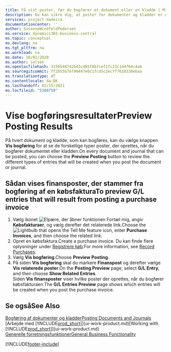 ```yaml
---
title: Få vist poster, før du bogfører et dokument eller en kladde | Microsoft Docs
description: Du kan sikre dig, at poster for dokumenter og kladder er nøjagtige, før du bogfører dem i finansregnskabet.
services: project-madeira
documentationcenter: ''
author: SusanneWindfeldPedersen
ms.service: dynamics365-business-central
ms.topic: conceptual
ms.devlang: na
ms.tgt_pltfrm: na
ms.workload: na
ms.date: 10/01/2020
ms.author: solsen
ms.openlocfilehash: 3156548742bd3cd85f8b7cef1fc23c1d4f64c4ab
ms.sourcegitcommit: ff2b55b7e790447e0c1fcd5c2ec7f7610338ebaa
ms.translationtype: HT
ms.contentlocale: da-DK
ms.lasthandoff: 02/15/2021
ms.locfileid: "5380759"
---
```

# <a name="preview-posting-results"></a><span data-ttu-id="36c1e-103">Vise bogføringsresultater</span><span class="sxs-lookup"><span data-stu-id="36c1e-103">Preview Posting Results</span></span>
<span data-ttu-id="36c1e-104">På hvert dokument og kladde, som kan bogføres, kan du vælge knappen **Vis bogføring** for at se de forskellige typer poster, der oprettes, når du bogfører dokumentet eller kladden.</span><span class="sxs-lookup"><span data-stu-id="36c1e-104">On every document and journal that can be posted, you can choose the **Preview Posting** button to review the different types of entries that will be created when you post the document or journal.</span></span>

## <a name="to-preview-gl-entries-that-will-result-from-posting-a-purchase-invoice"></a><span data-ttu-id="36c1e-105">Sådan vises finansposter, der stammer fra bogføring af en købsfaktura</span><span class="sxs-lookup"><span data-stu-id="36c1e-105">To preview G/L entries that will result from posting a purchase invoice</span></span>
1. <span data-ttu-id="36c1e-106">Vælg ikonet ![Elpære, der åbner funktionen Fortæl mig](media/ui-search/search_small.png "Fortæl mig, hvad du vil foretage dig"), angiv **Købsfakturaer**, og vælg derefter det relaterede link.</span><span class="sxs-lookup"><span data-stu-id="36c1e-106">Choose the ![Lightbulb that opens the Tell Me feature](media/ui-search/search_small.png "Tell me what you want to do") icon, enter **Purchase Invoices**, and then choose the related link.</span></span>
2. <span data-ttu-id="36c1e-107">Opret en købsfaktura.</span><span class="sxs-lookup"><span data-stu-id="36c1e-107">Create a purchase invoice.</span></span> <span data-ttu-id="36c1e-108">Du kan finde flere oplysninger under [Registrere køb](purchasing-how-record-purchases.md).</span><span class="sxs-lookup"><span data-stu-id="36c1e-108">For more information, see [Record Purchases](purchasing-how-record-purchases.md).</span></span>
3. <span data-ttu-id="36c1e-109">Vælg **Vis bogføring**.</span><span class="sxs-lookup"><span data-stu-id="36c1e-109">Choose **Preview Posting**.</span></span>
4. <span data-ttu-id="36c1e-110">På siden **Vis bogføring** skal du markere **Finanspost** og derefter vælge **Vis relaterede poster**.</span><span class="sxs-lookup"><span data-stu-id="36c1e-110">On the **Posting Preview** page, select **G/L Entry**, and then choose **Show Related Entries**.</span></span>  
   <span data-ttu-id="36c1e-111">Siden **Vis finansposter** viser hvilke poster der oprettes, når du bogfører købsfakturaen.</span><span class="sxs-lookup"><span data-stu-id="36c1e-111">The **G/L Entries Preview** page shows which entries will be created when you post the purchase invoice.</span></span>

## <a name="see-also"></a><span data-ttu-id="36c1e-112">Se også</span><span class="sxs-lookup"><span data-stu-id="36c1e-112">See Also</span></span>
[<span data-ttu-id="36c1e-113">Bogføring af dokumenter og kladder</span><span class="sxs-lookup"><span data-stu-id="36c1e-113">Posting Documents and Journals</span></span>](ui-post-documents-journals.md)  
<span data-ttu-id="36c1e-114">[Arbejde med [!INCLUDE[prod_short](includes/prod_short.md)]](ui-work-product.md)</span><span class="sxs-lookup"><span data-stu-id="36c1e-114">[Working with [!INCLUDE[prod_short](includes/prod_short.md)]](ui-work-product.md)</span></span>  
[<span data-ttu-id="36c1e-115">Generelle forretningsfunktioner</span><span class="sxs-lookup"><span data-stu-id="36c1e-115">General Business Functionality</span></span>](ui-across-business-areas.md)


[!INCLUDE[footer-include](includes/footer-banner.md)]